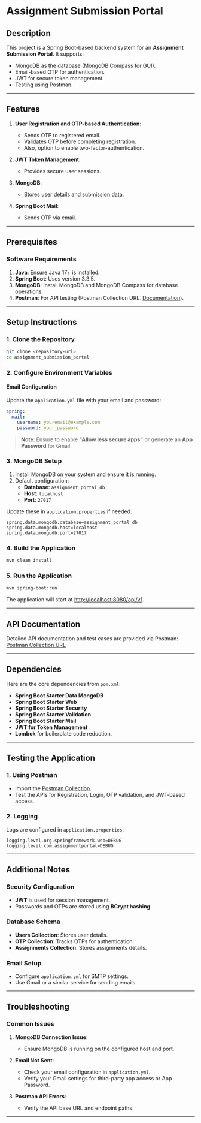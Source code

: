 # Assignment Submission Portal

## Description
This project is a Spring Boot-based backend system for an **Assignment Submission Portal**. It supports:
- MongoDB as the database (MongoDB Compass for GUI).
- Email-based OTP for authentication.
- JWT for secure token management.
- Testing using Postman.

---

## Features
1. **User Registration and OTP-based Authentication**:
   - Sends OTP to registered email.
   - Validates OTP before completing registration.
   - Also, option to enable two-factor-authentication.
   
2. **JWT Token Management**:
   - Provides secure user sessions.
   
3. **MongoDB**:
   - Stores user details and submission data.
   
4. **Spring Boot Mail**:
   - Sends OTP via email.
   
---

## Prerequisites

### Software Requirements
1. **Java**: Ensure Java 17+ is installed.
2. **Spring Boot**: Uses version 3.3.5.
3. **MongoDB**: Install MongoDB and MongoDB Compass for database operations.
4. **Postman**: For API testing (Postman Collection URL: [Documentation](https://documenter.getpostman.com/view/33540913/2sAYBPnEoB)).

---

## Setup Instructions

### 1. Clone the Repository
```bash
git clone <repository-url>
cd assignment_submission_portal
```

### 2. Configure Environment Variables
#### Email Configuration
Update the `application.yml` file with your email and password:
```yaml
spring:
  mail:
    username: youremail@example.com
    password: your_password
```
> **Note**: Ensure to enable **"Allow less secure apps"** or generate an **App Password** for Gmail.

### 3. MongoDB Setup
1. Install MongoDB on your system and ensure it is running.
2. Default configuration:
   - **Database**: `assignment_portal_db`
   - **Host**: `localhost`
   - **Port**: `27017`

Update these in `application.properties` if needed:
```properties
spring.data.mongodb.database=assignment_portal_db
spring.data.mongodb.host=localhost
spring.data.mongodb.port=27017
```

### 4. Build the Application
```bash
mvn clean install
```

### 5. Run the Application
```bash
mvn spring-boot:run
```
The application will start at [http://localhost:8080/api/v1](http://localhost:8080/api/v1).

---

## API Documentation
Detailed API documentation and test cases are provided via Postman:
[Postman Collection URL](https://documenter.getpostman.com/view/33540913/2sAYBPnEoB)

---

## Dependencies
Here are the core dependencies from `pom.xml`:
- **Spring Boot Starter Data MongoDB**
- **Spring Boot Starter Web**
- **Spring Boot Starter Security**
- **Spring Boot Starter Validation**
- **Spring Boot Starter Mail**
- **JWT for Token Management**
- **Lombok** for boilerplate code reduction.

---

## Testing the Application

### 1. Using Postman
- Import the [Postman Collection](https://documenter.getpostman.com/view/33540913/2sAYBPnEoB).
- Test the APIs for Registration, Login, OTP validation, and JWT-based access.

### 2. Logging
Logs are configured in `application.properties`:
```properties
logging.level.org.springframework.web=DEBUG
logging.level.com.assignmentportal=DEBUG
```

---

## Additional Notes

### Security Configuration
- **JWT** is used for session management.
- Passwords and OTPs are stored using **BCrypt hashing**.

### Database Schema
- **Users Collection**: Stores user details.
- **OTP Collection**: Tracks OTPs for authentication.
- **Assignments Collection**: Stores assignments details.

### Email Setup
- Configure `application.yml` for SMTP settings.
- Use Gmail or a similar service for sending emails.

---

## Troubleshooting

### Common Issues
1. **MongoDB Connection Issue**:
   - Ensure MongoDB is running on the configured host and port.

2. **Email Not Sent**:
   - Check your email configuration in `application.yml`.
   - Verify your Gmail settings for third-party app access or App Password.

3. **Postman API Errors**:
   - Verify the API base URL and endpoint paths.
---

